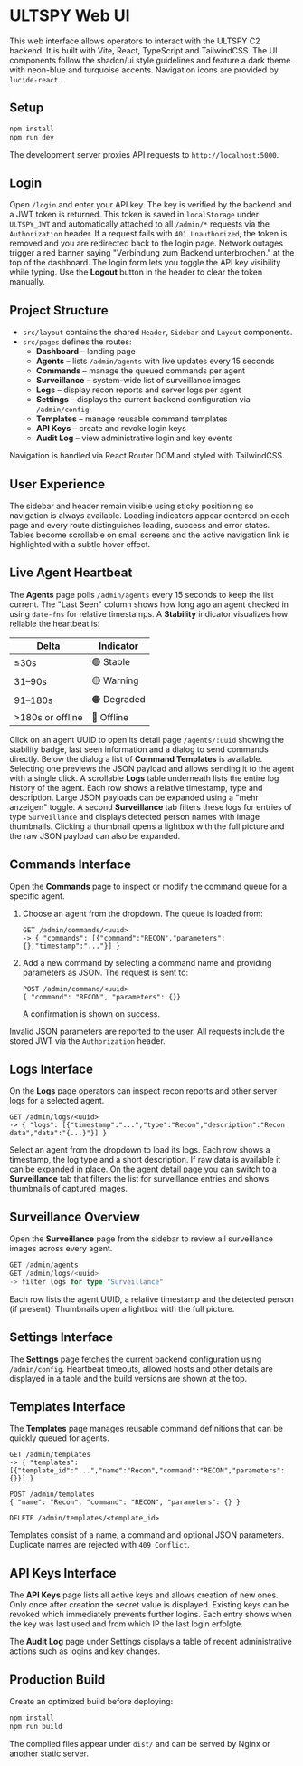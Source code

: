 # ULTSPY Web UI

This web interface allows operators to interact with the ULTSPY C2 backend. It is built with Vite, React, TypeScript and TailwindCSS. The UI components follow the shadcn/ui style guidelines and feature a dark theme with neon-blue and turquoise accents. Navigation icons are provided by `lucide-react`.

## Setup

```bash
npm install
npm run dev
```

The development server proxies API requests to `http://localhost:5000`.

## Login

Open `/login` and enter your API key. The key is verified by the backend and a
JWT token is returned. This token is saved in `localStorage` under
`ULTSPY_JWT` and automatically attached to all `/admin/*` requests via the
`Authorization` header. If a request fails with `401 Unauthorized`, the token is
removed and you are redirected back to the login page. Network outages trigger a
red banner saying "Verbindung zum Backend unterbrochen." at the top of the
dashboard. The login form lets you toggle the API key visibility while typing.
Use the **Logout** button in the header to clear the token manually.

## Project Structure

- `src/layout` contains the shared `Header`, `Sidebar` and `Layout` components.
- `src/pages` defines the routes:
  - **Dashboard** – landing page
  - **Agents** – lists `/admin/agents` with live updates every 15 seconds
  - **Commands** – manage the queued commands per agent
  - **Surveillance** – system-wide list of surveillance images
  - **Logs** – display recon reports and server logs per agent
  - **Settings** – displays the current backend configuration via `/admin/config`
  - **Templates** – manage reusable command templates
  - **API Keys** – create and revoke login keys
  - **Audit Log** – view administrative login and key events

Navigation is handled via React Router DOM and styled with TailwindCSS.

## User Experience

The sidebar and header remain visible using sticky positioning so navigation is
always available. Loading indicators appear centered on each page and every
route distinguishes loading, success and error states. Tables become scrollable
on small screens and the active navigation link is highlighted with a subtle
hover effect.

## Live Agent Heartbeat

The **Agents** page polls `/admin/agents` every 15 seconds to keep the list
current. The "Last Seen" column shows how long ago an agent checked in
using `date-fns` for relative timestamps. A **Stability** indicator visualizes
how reliable the heartbeat is:

| Delta | Indicator |
| ----- | --------- |
| ≤30s  | 🟢 Stable |
| 31–90s| 🟡 Warning |
| 91–180s| 🟠 Degraded |
| >180s or offline | 🔴 Offline |

Click on an agent UUID to open its detail page `/agents/:uuid` showing the
stability badge, last seen information and a dialog to send commands directly.
Below the dialog a list of **Command Templates** is available. Selecting one
previews the JSON payload and allows sending it to the agent with a single
click.  A scrollable **Logs** table underneath lists the entire log history of
the agent. Each row shows a relative timestamp, type and description. Large JSON
payloads can be expanded using a "mehr anzeigen" toggle. A second **Surveillance**
tab filters these logs for entries of type `Surveillance` and displays detected
person names with image thumbnails. Clicking a thumbnail opens a lightbox with
the full picture and the raw JSON payload can also be expanded.

## Commands Interface

Open the **Commands** page to inspect or modify the command queue for a specific agent.

1. Choose an agent from the dropdown. The queue is loaded from:
   ```
   GET /admin/commands/<uuid>
   -> { "commands": [{"command":"RECON","parameters":{},"timestamp":"..."}] }
   ```
2. Add a new command by selecting a command name and providing parameters as JSON. The request is sent to:
   ```
   POST /admin/command/<uuid>
   { "command": "RECON", "parameters": {}}
   ```
   A confirmation is shown on success.

Invalid JSON parameters are reported to the user. All requests include the stored JWT via the `Authorization` header.

## Logs Interface

On the **Logs** page operators can inspect recon reports and other server logs for a selected agent.

```
GET /admin/logs/<uuid>
-> { "logs": [{"timestamp":"...","type":"Recon","description":"Recon data","data":"{...}"}] }
```

Select an agent from the dropdown to load its logs. Each row shows a timestamp, the log type and a short description. If raw data is available it can be expanded in place.
On the agent detail page you can switch to a **Surveillance** tab that filters the list for surveillance entries and shows thumbnails of captured images.

## Surveillance Overview

Open the **Surveillance** page from the sidebar to review all surveillance images across every agent.

```typescript
GET /admin/agents
GET /admin/logs/<uuid>
-> filter logs for type "Surveillance"
```

Each row lists the agent UUID, a relative timestamp and the detected person (if present). Thumbnails open a lightbox with the full picture.

## Settings Interface

The **Settings** page fetches the current backend configuration using `/admin/config`.
Heartbeat timeouts, allowed hosts and other details are displayed in a table and the build versions are shown at the top.

## Templates Interface

The **Templates** page manages reusable command definitions that can be quickly
queued for agents.

```
GET /admin/templates
-> { "templates": [{"template_id":"...","name":"Recon","command":"RECON","parameters":{}}] }

POST /admin/templates
{ "name": "Recon", "command": "RECON", "parameters": {} }

DELETE /admin/templates/<template_id>
```

Templates consist of a name, a command and optional JSON parameters. Duplicate
names are rejected with `409 Conflict`.

## API Keys Interface

The **API Keys** page lists all active keys and allows creation of new ones.
Only once after creation the secret value is displayed. Existing keys can be
revoked which immediately prevents further logins. Each entry shows when the key was last used and from which IP the last login erfolgte.

The **Audit Log** page under Settings displays a table of recent administrative actions such as logins and key changes.

## Production Build

Create an optimized build before deploying:

```bash
npm install
npm run build
```

The compiled files appear under `dist/` and can be served by Nginx or another static server.
